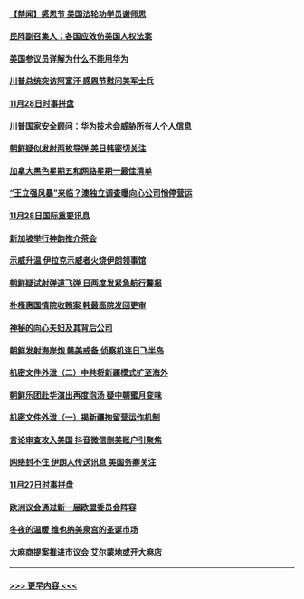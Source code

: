 #### [【禁闻】感恩节 美国法轮功学员谢师恩](../pages/prog202/a102718153.md?t=11290801) 
#### [民阵副召集人：各国应效仿美国人权法案](../pages/prog202/a102718057.md?t=11290801) 
#### [美国参议员详解为什么不能用华为](../pages/prog202/a102718060.md?t=11290801) 
#### [川普总统突访阿富汗 感恩节慰问美军士兵](../pages/prog202/a102718132.md?t=11290801) 
#### [11月28日时事拼盘](../pages/prog202/a102718121.md?t=11290801) 
#### [川普国家安全顾问：华为技术会威胁所有人个人信息](../pages/prog202/a102718053.md?t=11290801) 
#### [朝鲜疑似发射两枚导弹 美日韩密切关注](../pages/prog202/a102718015.md?t=11290801) 
#### [加拿大黑色星期五和网路星期一最佳清单](../pages/prog202/a102718012.md?t=11290801) 
#### [“王立强风暴”来临？澳独立调查曝向心公司悄停营运](../pages/prog202/a102717992.md?t=11290801) 
#### [11月28日国际重要讯息](../pages/prog202/a102717840.md?t=11290801) 
#### [新加坡举行神韵推介茶会](../pages/prog202/a102717838.md?t=11290801) 
#### [示威升温 伊拉克示威者火烧伊朗领事馆](../pages/prog202/a102717815.md?t=11290801) 
#### [朝鲜疑试射弹道飞弹 日两度发紧急航行警报](../pages/prog202/a102717787.md?t=11290801) 
#### [朴槿惠国情院收贿案 韩最高院发回更审](../pages/prog202/a102717772.md?t=11290801) 
#### [神秘的向心夫妇及其背后公司](../pages/prog202/a102717753.md?t=11290801) 
#### [朝鲜发射海岸炮 韩美戒备 侦察机连日飞半岛](../pages/prog202/a102717674.md?t=11290801) 
#### [机密文件外泄（二）中共将新疆模式扩至海外](../pages/prog202/a102717713.md?t=11290801) 
#### [朝鲜乐团赴华演出再度泡汤 疑中朝蜜月变味](../pages/prog202/a102717684.md?t=11290801) 
#### [机密文件外泄（一）揭新疆拘留营运作机制](../pages/prog202/a102717688.md?t=11290801) 
#### [言论审查攻入美国  抖音微信删美账户引聚焦](../pages/prog202/a102717449.md?t=11290801) 
#### [网络封不住 伊朗人传送讯息 美国务卿关注](../pages/prog202/a102717423.md?t=11290801) 
#### [11月27日时事拼盘](../pages/prog202/a102717400.md?t=11290801) 
#### [欧洲议会通过新一届欧盟委员会阵容](../pages/prog202/a102717330.md?t=11290801) 
#### [冬夜的温暖 维也纳美泉宫的圣诞市场](../pages/prog202/a102717362.md?t=11290801) 
#### [大麻商提案推进市议会 艾尔蒙地或开大麻店](../pages/prog202/a102717265.md?t=11290801) 

----
#### [ >>> 更早内容 <<< ](../indexes/prog202-earlier.md)
